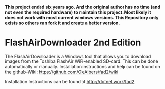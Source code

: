 **This project ended six years ago. And the original author has no time (and not even the required hardware) to maintain this project. Most likely it does not work with most current windows versions. This Repository only exists so others can fork it and create a better version.**

# FlashAirDownloader 2nd Edition
The FlashAirDownloader is a Windows tool that allows you to download images from the Toshiba FlashAir WiFi-enabled SD-card. This can be done automatically or manually.
Installation instructions and help can be found on the github-Wiki:
https://github.com/OleAlbers/fad2/wiki

Installation Instructions can be found at http://dotnet.work/fad2

